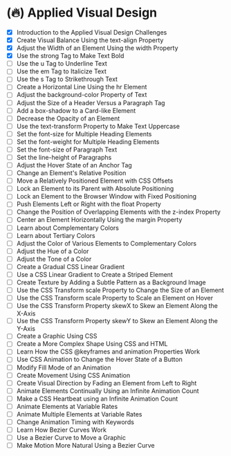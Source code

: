 # (🔥) Applied Visual Design

- [x] Introduction to the Applied Visual Design Challenges
- [x] Create Visual Balance Using the text-align Property
- [x] Adjust the Width of an Element Using the width Property
- [x] Use the strong Tag to Make Text Bold
- [ ] Use the u Tag to Underline Text
- [ ] Use the em Tag to Italicize Text
- [ ] Use the s Tag to Strikethrough Text
- [ ] Create a Horizontal Line Using the hr Element
- [ ] Adjust the background-color Property of Text
- [ ] Adjust the Size of a Header Versus a Paragraph Tag
- [ ] Add a box-shadow to a Card-like Element
- [ ] Decrease the Opacity of an Element
- [ ] Use the text-transform Property to Make Text Uppercase
- [ ] Set the font-size for Multiple Heading Elements
- [ ] Set the font-weight for Multiple Heading Elements
- [ ] Set the font-size of Paragraph Text
- [ ] Set the line-height of Paragraphs
- [ ] Adjust the Hover State of an Anchor Tag
- [ ] Change an Element's Relative Position
- [ ] Move a Relatively Positioned Element with CSS Offsets
- [ ] Lock an Element to its Parent with Absolute Positioning
- [ ] Lock an Element to the Browser Window with Fixed Positioning
- [ ] Push Elements Left or Right with the float Property
- [ ] Change the Position of Overlapping Elements with the z-index Property
- [ ] Center an Element Horizontally Using the margin Property
- [ ] Learn about Complementary Colors
- [ ] Learn about Tertiary Colors
- [ ] Adjust the Color of Various Elements to Complementary Colors
- [ ] Adjust the Hue of a Color
- [ ] Adjust the Tone of a Color
- [ ] Create a Gradual CSS Linear Gradient
- [ ] Use a CSS Linear Gradient to Create a Striped Element
- [ ] Create Texture by Adding a Subtle Pattern as a Background Image
- [ ] Use the CSS Transform scale Property to Change the Size of an Element
- [ ] Use the CSS Transform scale Property to Scale an Element on Hover
- [ ] Use the CSS Transform Property skewX to Skew an Element Along the X-Axis
- [ ] Use the CSS Transform Property skewY to Skew an Element Along the Y-Axis
- [ ] Create a Graphic Using CSS
- [ ] Create a More Complex Shape Using CSS and HTML
- [ ] Learn How the CSS @keyframes and animation Properties Work
- [ ] Use CSS Animation to Change the Hover State of a Button
- [ ] Modify Fill Mode of an Animation
- [ ] Create Movement Using CSS Animation
- [ ] Create Visual Direction by Fading an Element from Left to Right
- [ ] Animate Elements Continually Using an Infinite Animation Count
- [ ] Make a CSS Heartbeat using an Infinite Animation Count
- [ ] Animate Elements at Variable Rates
- [ ] Animate Multiple Elements at Variable Rates
- [ ] Change Animation Timing with Keywords
- [ ] Learn How Bezier Curves Work
- [ ] Use a Bezier Curve to Move a Graphic
- [ ] Make Motion More Natural Using a Bezier Curve

